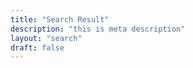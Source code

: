 ```yaml
---
title: "Search Result"
description: "this is meta description"
layout: "search"
draft: false
---
```

